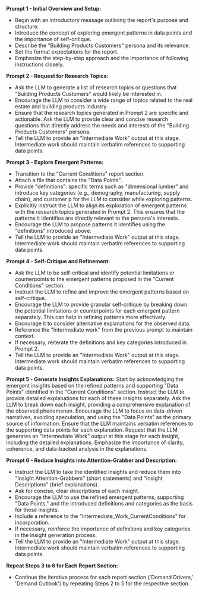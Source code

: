 **Prompt 1 - Initial Overview and Setup:**
- Begin with an introductory message outlining the report's purpose and structure.
- Introduce the concept of exploring emergent patterns in data points and the importance of self-critique.
- Describe the "Building Products Customers" persona and its relevance.
- Set the format expectations for the report.
- Emphasize the step-by-step approach and the importance of following instructions closely.

**Prompt 2 - Request for Research Topics:**
- Ask the LLM to generate a list of research topics or questions that "Building Products Customers" would likely be interested in.
- Encourage the LLM to consider a wide range of topics related to the real estate and building products industry.
- Ensure that the research topics generated in Prompt 2 are specific and actionable. Ask the LLM to provide clear and concise research questions that directly address the needs and interests of the "Building Products Customers" persona.
- Tell the LLM to provide an "Intermediate Work" output at this stage. Intermediate work should maintain verbatim references to supporting data points.

**Prompt 3 - Explore Emergent Patterns:**
- Transition to the "Current Conditions" report section.
- Attach a file that contains the "Data Points".
- Provide "definitions": specific terms such as "dimensional lumber" and introduce key categories (e.g., demography, manufacturing, supply chain), and customer p for the LLM to consider while exploring patterns.
- Explicitly instruct the LLM to align its exploration of emergent patterns with the research topics generated in Prompt 2. This ensures that the patterns it identifies are directly relevant to the persona's interests.
- Encourage the LLM to propose patterns it identifies using the "definitions" introduced above.
- Tell the LLM to provide an "Intermediate Work" output at this stage. Intermediate work should maintain verbatim references to supporting data points.

**Prompt 4 - Self-Critique and Refinement:**
- Ask the LLM to be self-critical and identify potential limitations or counterpoints to the emergent patterns proposed in the "Current Conditions" section.
- Instruct the LLM to refine and improve the emergent patterns based on self-critique.
- Encourage the LLM to provide granular self-critique by breaking down the potential limitations or counterpoints for each emergent pattern separately. This can help in refining patterns more effectively.
- Encourage it to consider alternative explanations for the observed data.
- Reference the "Intermediate work" from the previous prompt to maintain context.
- If necessary, reiterate the definitions and key categories introduced in Prompt 2.
- Tell the LLM to provide an "Intermediate Work" output at this stage. Intermediate work should maintain verbatim references to supporting data points.

**Prompt 5 - Generate Insights Explanations:**
Start by acknowledging the emergent insights based on the refined patterns and supporting "Data Points" identified in the "Current Conditions" section.
Instruct the LLM to provide detailed explanations for each of these insights separately.
Ask the LLM to break down each insight, providing a comprehensive explanation of the observed phenomenon.
Encourage the LLM to focus on data-driven narratives, avoiding speculation, and using the "Data Points" as the primary source of information.
Ensure that the LLM maintains verbatim references to the supporting data points for each explanation.
Request that the LLM generates an "Intermediate Work" output at this stage for each insight, including the detailed explanations.
Emphasize the importance of clarity, coherence, and data-backed analysis in the explanations.

**Prompt 6 - Reduce Insights into Attention-Grabber and Description:**
- Instruct the LLM to take the identified insights and reduce them into "Insight Attention-Grabbers" (short statements) and "Insight Descriptions" (brief explanations).
- Ask for concise, clear descriptions of each insight.
- Encourage the LLM to use the refined emergent patterns, supporting "Data Points," and the introduced definitions and categories as the basis for these insights.
- Include a reference to the "Intermediate_Work_CurrentConditions" for incorporation.
- If necessary, reinforce the importance of definitions and key categories in the insight generation process.
- Tell the LLM to provide an "Intermediate Work" output at this stage. Intermediate work should maintain verbatim references to supporting data points.

**Repeat Steps 3 to 6 for Each Report Section:**
- Continue the iterative process for each report section ('Demand Drivers,' 'Demand Outlook') by repeating Steps 2 to 5 for the respective section.